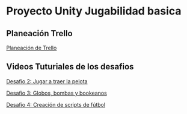 # Proyecto Unity Jugabilidad basica

## Planeación Trello
[Planeación de Trello](https://trello.com/b/utzZsU62/desarrollo-de-videojuego)

## Videos Tuturiales de los desafios
[Desafio 2: Jugar a traer la pelota](https://drive.google.com/drive/folders/1f06BUTvs7H6sXESJiedxzMrTT0YTIw1M?usp=sharing)

[Desafio 3: Globos, bombas y bookeanos](https://drive.google.com/drive/folders/1pfjCatzyQhEDyR6fsMdiUfP4Ri9Iw6j-?usp=sharing) 

[Desafio 4: Creación de scripts de fútbol](https://drive.google.com/drive/folders/1JMPrEtAWCjE-DIrgATJ41CdovfUD-bbX?usp=share_link)
